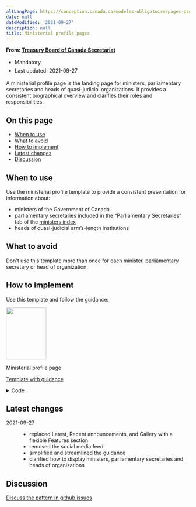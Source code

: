 ```yaml
---
altLangPage: https://conception.canada.ca/modeles-obligatoire/pages-profil-ministres.html
date: null
dateModified: '2021-09-27'
description: null
title: Ministerial profile pages
---
```



<p class="gc-byline">
 <strong>
  From:
  <a href="https://www.canada.ca/en/treasury-board-secretariat.html">
   Treasury Board of
					Canada Secretariat
  </a>
 </strong>
</p>

<div class="row">
 <div class="col-md-12 pull-left">
  <ul class="list-inline small mrgn-bttm-sm" id="list-inline-desktop-only" style="line-height:1.65em">
   <li class="mrgn-rght-lg">
    <span class="label label-danger">
     Mandatory
    </span>
   </li>
   <li class="mrgn-rght-lg">
    Last updated: 2021-09-27
   </li>
  </ul>
 </div>
</div>

<p>
 A ministerial profile page is the landing page for ministers, parliamentary secretaries and heads of quasi-judicial organizations. It provides a consistent biographical overview and clarifies their roles and responsibilities.
</p>

<section>
 <h2>
  On this page
 </h2>
 <ul>
  <li>
   <a href="#when">
    When to use
   </a>
  </li>
  <li>
   <a href="#avoid">
    What to avoid
   </a>
  </li>
  <li>
   <a href="#how">
    How to implement
   </a>
  </li>
  <li>
   <a href="#latest">
    Latest changes
   </a>
  </li>
  <li>
   <a href="#discuss">
    Discussion
   </a>
  </li>
 </ul>
</section>

<section>
 <h2 id="when">
  When to use
 </h2>
 <p>
  Use the ministerial profile template to provide a consistent presentation for information about:
 </p>
 <ul>
  <li>
   ministers of the Government of Canada
  </li>
  <li>
   parliamentary secretaries included in the “Parliamentary Secretaries” tab of the
   <a href="https://www.canada.ca/en/government/ministers.html">
    ministers index
   </a>
  </li>
  <li>
   heads of quasi-judicial arm’s-length institutions
  </li>
 </ul>
</section>

<section>
 <h2 id="avoid">
  What to avoid
 </h2>
 <p>
  Don't use this template more than once for each minister, parliamentary secretary or head of organization.
 </p>
</section>

<section>
 <h2 id="how">
  How to implement
 </h2>
 <p>
  Use this template and follow the guidance:
 </p>
 <div class="row mrgn-tp-lg mrgn-bttm-lg">
  <div class="col-xs-10 col-md-8 col-lg-8">
   <div class="gc-dwnld">
    <div class="row">
     <div class="col-xs-10 col-sm-3 col-lg-2">
      <img alt="" class="thumbnail gc-dwnld-img" height="142" src="../images/ministerial-page-cropped.jpg" width="110">
      </img>
     </div>
     <div class="col-xs-12 col-sm-9 col-lg-10">
      <p class="mrgn-tp-md lead">
       <span>
        Ministerial profile page
       </span>
      </p>
      <p>
       <a class="btn btn-call-to-action" href="../coded-layout/ministerial-profile-pages.html">
        Template with guidance
       </a>
      </p>
     </div>
    </div>
   </div>
  </div>
 </div>
 <details>
  <summary>
   Code
  </summary>
  <span id="code">
  </span>
  <pre><code>&lt;h1 id="wb-cont" property="name"&gt;The Honourable [Minister name], MP | [Parliamentary secretary’s name] | [Head of institution or organization's name]&lt;/h1&gt;
&lt;div class="row"&gt;
	&lt;div class="col-md-3"&gt;
		&lt;p class="mrgn-tp-lg"&gt;&lt;img src="img/265x352.png" alt="" class="img-responsive"&gt;&lt;/p&gt;
	&lt;/div&gt;
	&lt;div class="col-md-9"&gt;
		&lt;p class="mrgn-tp-lg"&gt;&lt;strong&gt;Minister of &lt;a href="#"&gt;[Portfolio name one]&lt;/a&gt; and &lt;a href="#"&gt;[Portfolio name two]&lt;/a&gt; | Parliamentary secretary to the &lt;a href="#"&gt;[Minister of portfolio name]&lt;/a&gt; | [Official title of the head]&lt;/strong&gt;&lt;/p&gt;
		&lt;p&gt;Represents the riding of &lt;a href="#"&gt;[Riding name]&lt;/a&gt;&lt;/p&gt;
		&lt;ul&gt;
			&lt;li&gt;&lt;a href="#"&gt;Ministerial mandate letter&lt;/a&gt;&lt;/li&gt;
			&lt;li&gt;&lt;a href="#"&gt;Ministerial briefing book&lt;/a&gt;&lt;/li&gt;
			&lt;li&gt;&lt;a href="#"&gt;Ministerial appointments&lt;/a&gt;&lt;/li&gt;
		&lt;/ul&gt;
		&lt;p&gt;Lorem ipsum dolor sit amet, consectetur adipisicing elit. Tempore amet ducimus nihil, voluptate quibusdam? Excepturi in aspernatur rem ipsam aperiam voluptates fugit officiis culpa, ratione, et maxime impedit.&lt;/p&gt;
		&lt;p&gt;Lorem ipsum dolor sit amet, consectetur adipisicing elit. Similique ex commodi autem laudantium aliquam id, voluptate possimus quod illo velit vero, at dolorum sequi ipsam culpa fugit, molestias quaerat vitae.&lt;/p&gt;
		&lt;section&gt;
			&lt;h2&gt;Contact information&lt;/h2&gt;
			&lt;p&gt;House of Commons&lt;br&gt;
				Ottawa, Ontario K1A 0A6&lt;br&gt;
				&lt;strong&gt;Telephone:&lt;/strong&gt; 123-456-7890&lt;br&gt;
				&lt;strong&gt;Email:&lt;/strong&gt; &lt;a href="mailto:"&gt;[first.last@canada.ca]&lt;/a&gt; &lt;span class="glyphicon glyphicon-envelope"&gt;&lt;/span&gt;&lt;/p&gt;
		&lt;/section&gt;
	&lt;/div&gt;
&lt;/div&gt;
&lt;section class="gc-features"&gt;
	&lt;h2&gt;Features [optional]&lt;/h2&gt;
	&lt;div class="row wb-eqht"&gt;
		&lt;div class="col-lg-4 col-md-6 mrgn-bttm-md"&gt;
			&lt;h3 class="h5"&gt;&lt;a href="#" class="stretched-link"&gt;[Feature hyperlink text]&lt;/a&gt;&lt;/h3&gt;
			&lt;img src="./images/feature-img-360x203.jpg" alt="" class="img-responsive thumbnail mrgn-bttm-sm"&gt;
			&lt;p&gt;Brief description of the feature being promoted.&lt;/p&gt;
		&lt;/div&gt;
		&lt;div class="col-lg-4 col-md-6 mrgn-bttm-md"&gt;
			&lt;h3 class="h5"&gt;&lt;a href="#" class="stretched-link"&gt;[Feature hyperlink text]&lt;/a&gt;&lt;/h3&gt;
			&lt;img src="./images/feature-img-360x203.jpg" alt="" class="img-responsive thumbnail mrgn-bttm-sm"&gt;
			&lt;p&gt;Brief description of the feature being promoted.&lt;/p&gt;
		&lt;/div&gt;
		&lt;div class="col-lg-4 col-md-6 mrgn-bttm-md"&gt;
			&lt;h3 class="h5"&gt;&lt;a href="#" class="stretched-link"&gt;[Feature hyperlink text]&lt;/a&gt;&lt;/h3&gt;
			&lt;img src="./images/feature-img-360x203.jpg" alt="" class="img-responsive thumbnail mrgn-bttm-sm"&gt;
			&lt;p&gt;Brief description of the feature being promoted.&lt;/p&gt;
		&lt;/div&gt;
	&lt;/div&gt;
						</code></pre>
 </details>
 <section>
  <h2 id="changes">
   Latest changes
  </h2>
  <dl class="dl-horizontal">
   <dt>
    <time class="link-muted" datetime="2021-09-27">
     2021-09-27
    </time>
   </dt>
   <dd>
    <ul>
     <li>
      replaced Latest, Recent announcements, and Gallery with a flexible Features section
     </li>
     <li>
      removed the social media feed
     </li>
     <li>
      simplified and streamlined the guidance
     </li>
     <li>
      clarified how to display ministers, parliamentary secretaries and heads of organizations
     </li>
    </ul>
   </dd>
  </dl>
 </section>
</section>

<section>
 <h2 id="discuss">
  Discussion
 </h2>
 <p>
  <a href="https://github.com/canada-ca/design-system-systeme-conception/issues">
   Discuss the pattern in github issues
  </a>
 </p>
</section>





